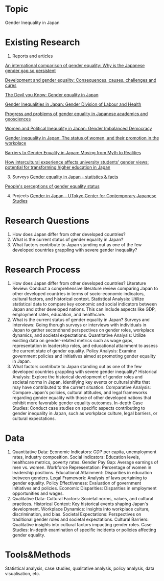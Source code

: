 # Topic
Gender Inequality in Japan
# Existing Research
1. Reports and articles
   
[An international comparison of gender equality: Why is the Japanese gender gap so persistent](https://www.jil.go.jp/english/JLR/documents/2013/JLR38_estevez-abe.pdf)   

[Development and gender equality: Consequences, causes, challenges and cures](https://core.ac.uk/download/pdf/14913005.pdf)  

[The Devil you Know: Gender equality in Japan](https://www.ipsos.com/sites/default/files/ct/newsroom/documents/2022-02/Flair-Japan-2022-Gender-Inequality.pdf)

[Gender Inequalities in Japan: Gender Division of Labour and Health](https://doi.org/10.1093/oso/9780198848134.003.0003)

[Progress and problems of gender equality in Japanese academics and geosciences](https://adgeo.copernicus.org/articles/53/195/2020/)

[Women and Political Inequality in Japan: Gender Imbalanced Democracy](https://academic.oup.com/ssjj/article-abstract/26/2/247/7056738)

[Gender inequality in Japan: The status of women, and their promotion in the workplace](https://www.researchgate.net/publication/331287537_Gender_inequality_in_Japan_The_status_of_women_and_their_promotion_in_the_workplace)

[Barriers to Gender Equality in Japan: Moving from Myth to Realities](https://link.springer.com/chapter/10.1007/978-3-030-75154-8_2)

[How intercultural experience affects university students’ gender views: potential for transforming higher education in Japan](https://link.springer.com/article/10.1007/s12564-022-09801-5)

3. Surveys
[Gender equality in Japan - statistics & facts](https://www.statista.com/topics/7768/gender-equality-in-japan/#topicOverview)

[People's perceptions of gender equality status](https://www.gender.go.jp/research/weekly_data/02.html)

4. Projects
[Gender in Japan – UTokyo Center for Contemporary Japanese Studies](https://tcjs.u-tokyo.ac.jp/gender-in-japan)
# Research Questions
1. How does Japan differ from other developed countries?
2. What is the current status of gender equality in Japan?
3. What factors contribute to Japan standing out as one of the few developed countries grappling with severe gender inequality?
# Research Process
1. How does Japan differ from other developed countries?
   Literature Review: Conduct a comprehensive literature review comparing Japan to other developed countries in terms of socio-economic indicators, cultural factors, and historical context.
   Statistical Analysis: Utilize statistical data to compare key economic and social indicators between Japan and other developed nations. This can include aspects like GDP, employment rates, education, and healthcare.
2. What is the current status of gender equality in Japan?
   Surveys and Interviews: Going thorugh surveys or interviews with individuals in Japan to gather secondhand perspectives on gender roles, workplace dynamics, and societal expectations.
   Quantitative Analysis: Utilize existing data on gender-related metrics such as wage gaps, representation in leadership roles, and educational attainment to assess the current state of gender equality.
   Policy Analysis: Examine government policies and initiatives aimed at promoting gender equality in Japan.
3. What factors contribute to Japan standing out as one of the few developed countries grappling with severe gender inequality?
   Historical Analysis: Explore the historical development of gender roles and societal norms in Japan, identifying key events or cultural shifts that may have contributed to the current situation.
   Comparative Analysis: Compare Japan's policies, cultural attitudes, and legal frameworks regarding gender equality with those of other developed nations that exhibit more favorable gender equality outcomes.
   In-depth Case Studies: Conduct case studies on specific aspects contributing to gender inequality in Japan, such as workplace culture, legal barriers, or cultural expectations.

# Data
1. Quantitative Data:
Economic Indicators: GDP per capita, unemployment rates, industry composition.
Social Indicators: Education levels, healthcare metrics, poverty rates.
Gender Pay Gap: Average earnings of men vs. women.
Workforce Representation: Percentage of women in leadership positions.
Educational Attainment: Disparities in education between genders.
Legal Framework: Analysis of laws pertaining to gender equality.
Policy Effectiveness: Evaluation of government initiatives and policies.
Economic Disparities: Disparities in employment opportunities and wages.
2. Qualitative Data:
Cultural Factors: Societal norms, values, and cultural practices.
Historical Context: Key historical events shaping Japan's development.
Workplace Dynamics: Insights into workplace culture, discrimination, and bias.
Societal Expectations: Perspectives on traditional gender roles and societal expectations.
Cultural Barriers: Qualitative insights into cultural factors impacting gender roles.
Case Studies: In-depth examination of specific incidents or policies affecting gender equality.

# Tools&Methods
Statistical analysis, case studies,  qualitative analysis, policy analysis, data visualisation, etc.
